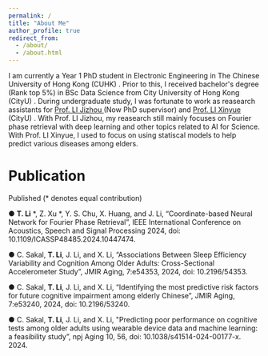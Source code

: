 ```yaml
---
permalink: /
title: "About Me"
author_profile: true
redirect_from: 
  - /about/
  - /about.html
---
```


I am currently a Year 1 PhD student in Electronic Engineering in The Chinese University of Hong Kong (CUHK) . Prior to this, I received bachelor's degree (Rank top 5%) in BSc Data Science from City University of Hong Kong (CityU) . During undergraduate study, I was fortunate to work as reasearch assistants for [ Prof. LI Jizhou ]( http://jizhou.li ) (Now PhD supervisor) and [ Prof. LI Xinyue ]( https://www.xli-lab.com/ ) (CityU) . With Prof. LI Jizhou, my reasearch still mainly focuses on Fourier phase retrieval with deep learning and other topics related to AI for Science. With Prof. LI Xinyue, I used to focus on using statiscal models to help predict various diseases among elders.



Publication
======
Published (* denotes equal contribution)

● **T. Li** *, Z. Xu *, Y. S. Chu, X. Huang, and J. Li, “Coordinate-based Neural Network for Fourier Phase Retrieval”,
IEEE International Conference on Acoustics, Speech and Signal Processing 2024, doi: 10.1109/ICASSP48485.2024.10447474.

● C. Sakal, **T. Li**, J. Li, and X. Li, “Associations Between Sleep Efficiency Variability and Cognition Among Older
Adults: Cross-Sectional Accelerometer Study”, JMIR Aging, 7:e54353, 2024, doi: 10.2196/54353.

● C. Sakal, **T. Li**, J. Li, and X. Li, “Identifying the most predictive risk factors for future cognitive impairment among
elderly Chinese”, JMIR Aging, 7:e53240, 2024, doi: 10.2196/53240.

● C. Sakal, **T. Li**, J. Li, and X. Li, "Predicting poor performance on cognitive tests among older adults using wearable device data and machine learning: a feasibility study”, npj Aging 10, 56, doi: 10.1038/s41514-024-00177-x. 2024.
